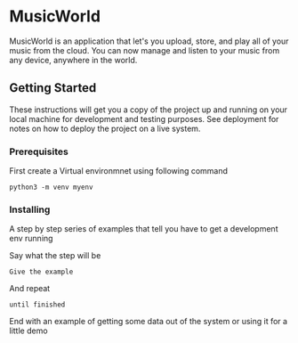 # MusicWorld
MusicWorld is an application that let's you upload, store, and play all of your
music from the cloud. You can now manage and listen to your music from any device,
anywhere in the world.
## Getting Started

These instructions will get you a copy of the project up and running on your local machine for development and testing purposes. See deployment for notes on how to deploy the project on a live system.

### Prerequisites

First create a Virtual environmnet using following command

```
python3 -m venv myenv
```

### Installing

A step by step series of examples that tell you have to get a development env running

Say what the step will be

```
Give the example
```

And repeat

```
until finished
```

End with an example of getting some data out of the system or using it for a little demo
